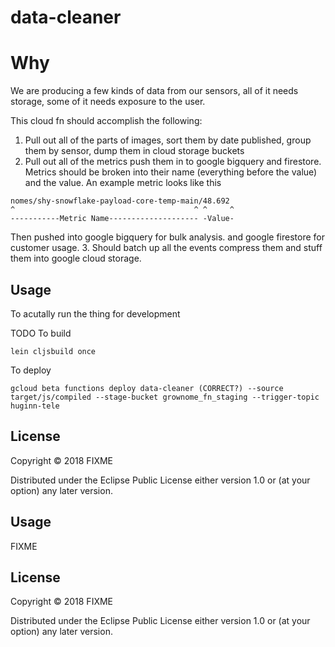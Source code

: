 # data-cleaner

# Why
We are producing a few kinds of data from our sensors, all of it needs storage, some of it needs exposure to the user.

This cloud fn should accomplish the following:

1. Pull out all of the parts of images, sort them by date published, group them by sensor, dump them in cloud storage buckets
2. Pull out all of the metrics push them in to google bigquery and firestore. Metrics should be broken into their name (everything before the value) and the value. An example metric looks like this
```
nomes/shy-snowflake-payload-core-temp-main/48.692
^                                        ^ ^     ^
-----------Metric Name-------------------- -Value-
```
Then pushed into google bigquery for bulk analysis. and google firestore for customer usage.
3. Should batch up all the events compress them and stuff them into google cloud storage.


## Usage
To acutally run the thing for development

TODO
To build
```
lein cljsbuild once
```

To deploy
```
gcloud beta functions deploy data-cleaner (CORRECT?) --source target/js/compiled --stage-bucket grownome_fn_staging --trigger-topic huginn-tele
```

## License

Copyright © 2018 FIXME

Distributed under the Eclipse Public License either version 1.0 or (at
your option) any later version.

## Usage

FIXME

## License

Copyright © 2018 FIXME

Distributed under the Eclipse Public License either version 1.0 or (at
your option) any later version.
